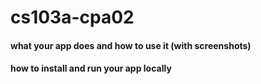 # cs103a-cpa02

#### what your app does and how to use it (with screenshots)


#### how to install and run your app locally
